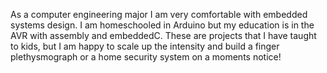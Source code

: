 As a computer engineering major I am very comfortable with embedded systems design. I am homeschooled in Arduino but my education is in the AVR with assembly and embeddedC. These are projects that I have taught to kids, but I am happy to scale up the intensity and build a finger plethysmograph or a home security system on a moments notice!
